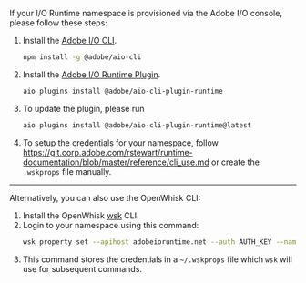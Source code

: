 If your I/O Runtime namespace is provisioned via the Adobe I/O console, please follow these steps:

1. Install the [Adobe I/O CLI](https://github.com/adobe/aio-cli). 
    ```bash
    npm install -g @adobe/aio-cli
    ```

2. Install the [Adobe I/O Runtime Plugin](https://github.com/adobe/aio-cli-plugin-runtime).
    ```bash
    aio plugins install @adobe/aio-cli-plugin-runtime
    ```

3. To update the plugin, please run
    ```bash
    aio plugins install @adobe/aio-cli-plugin-runtime@latest
    ```
4. To setup the credentials for your namespace, follow https://git.corp.adobe.com/rstewart/runtime-documentation/blob/master/reference/cli_use.md or create the `.wskprops` file manually.

---

Alternatively, you can also use the OpenWhisk CLI:
1. Install the OpenWhisk [wsk](https://github.com/apache/incubator-openwhisk-cli/releases) CLI.
2. Login to your namespace using this command:
    ```bash
    wsk property set --apihost adobeioruntime.net --auth AUTH_KEY --namespace CUSTOMER_NAMESPACE
    ```
3. This command stores the credentials in a `~/.wskprops` file which `wsk` will use for subsequent commands.